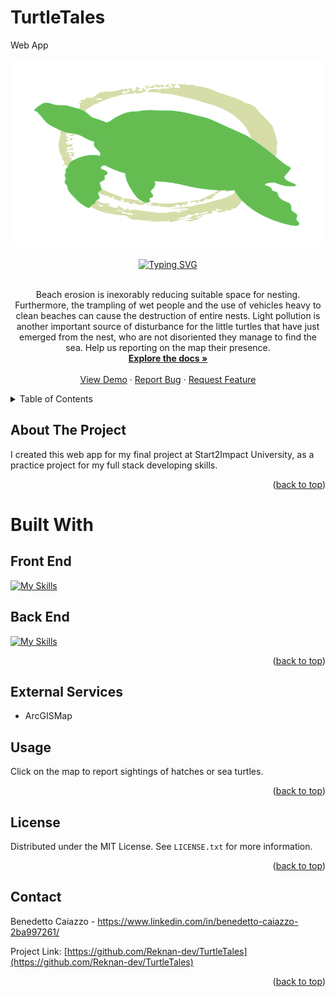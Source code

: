 # TurtleTales
 Web App


<div align="center">
    <img src="client/public/images/logo.png" alt="Logo" width="600" height="300">
</div>



<br />

<div align="center">
<a href="https://git.io/typing-svg"><img src="https://readme-typing-svg.demolab.com?font=Fira+Code&weight=500&size=30&pause=1000&center=true&vCenter=true&width=435&lines=TurtleTales" alt="Typing SVG" /></a>
</div>
<br />



  <p align="center">
Beach erosion is inexorably reducing suitable space for nesting. Furthermore, the trampling of wet people and the use of vehicles heavy to clean beaches can cause the destruction of entire nests. Light pollution is another important source of disturbance for the little turtles that have just emerged from the nest, who are not disoriented they manage to find the sea. Help us reporting on the map their presence.
    <br />
    <a href="https://github.com/Reknan-dev/TurtleTales"><strong>Explore the docs »</strong></a>
    <br />
    <br />
    <a href="turtle-tales.vercel.app">View Demo</a>
    ·
    <a href="https://github.com/Reknan-dev/TurtleTales/issues">Report Bug</a>
    ·
    <a href="https://github.com/Reknan-dev/TurtleTales/pulls">Request Feature</a>
  </p>
</div>


<details>
  <summary>Table of Contents</summary>
  <ol>
    <li>
      <a href="#about-the-project">About The Project</a>
      <ul>
        <li><a href="#built-with">Built With</a></li>
      </ul>
    </li>
    <li>
      <a href="#getting-started">Getting Started</a>
    <li><a href="#usage">Usage</a></li>
    <li><a href="#roadmap">Roadmap</a></li>
    <li><a href="#contributing">Contributing</a></li>
    <li><a href="#license">License</a></li>
    <li><a href="#contact">Contact</a></li>
  </ol>
</details>




## About The Project

 
I created this web app for my final project at Start2Impact University, as a practice project for my full stack developing skills.


<p align="right">(<a href="#readme-top">back to top</a>)</p>



# Built With

## Front End

[![My Skills](https://skills.thijs.gg/icons?i=html,css,js,redux,nextjs,&theme=light)](https://skills.thijs.gg)

## Back End

[![My Skills](https://skills.thijs.gg/icons?i=nodejs,express,mongodb&theme=light)](https://skills.thijs.gg)

<p align="right">(<a href="#readme-top">back to top</a>)</p>


## External Services

- ArcGISMap


<!-- USAGE EXAMPLES -->
## Usage

Click on the map to report sightings of hatches or sea turtles.


<p align="right">(<a href="#readme-top">back to top</a>)</p>


<!-- LICENSE -->
## License

Distributed under the MIT License. See `LICENSE.txt` for more information.

<p align="right">(<a href="#readme-top">back to top</a>)</p>



<!-- CONTACT -->
## Contact

Benedetto Caiazzo - https://www.linkedin.com/in/benedetto-caiazzo-2ba997261/

Project Link: [https://github.com/Reknan-dev/TurtleTales](https://github.com/Reknan-dev/TurtleTales)

<p align="right">(<a href="#readme-top">back to top</a>)</p>


